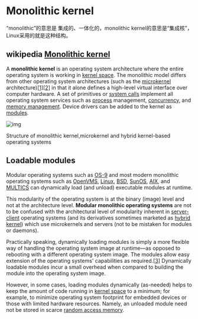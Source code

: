 # Monolithic kernel

“monolithic”的意思是 集成的、一体化的，monolithic kernel的意思是“集成核”，Linux采用的就是这种结构。

## wikipedia [Monolithic kernel](https://en.wikipedia.org/wiki/Monolithic_kernel)

A **monolithic kernel** is an operating system architecture where the entire operating system is working in [kernel space](https://en.wikipedia.org/wiki/Kernel_space). The monolithic model differs from other operating system architectures (such as the [microkernel](https://en.wikipedia.org/wiki/Microkernel) architecture)[[1\]](https://en.wikipedia.org/wiki/Monolithic_kernel#cite_note-1)[[2\]](https://en.wikipedia.org/wiki/Monolithic_kernel#cite_note-2) in that it alone defines a high-level virtual interface over computer hardware. A set of primitives or [system calls](https://en.wikipedia.org/wiki/System_call) implement all operating system services such as [process](https://en.wikipedia.org/wiki/Process_(computing)) management, [concurrency](https://en.wikipedia.org/wiki/Concurrency_(computer_science)), and [memory management](https://en.wikipedia.org/wiki/Memory_management). Device drivers can be added to the kernel as [modules](https://en.wikipedia.org/wiki/Module_(programming)).

![img](https://upload.wikimedia.org/wikipedia/commons/thumb/d/d0/OS-structure2.svg/800px-OS-structure2.svg.png)





Structure of monolithic kernel,microkernel and hybrid kernel-based operating systems

## Loadable modules

Modular operating systems such as [OS-9](https://en.wikipedia.org/wiki/OS-9) and most modern monolithic operating systems such as [OpenVMS](https://en.wikipedia.org/wiki/OpenVMS), [Linux](https://en.wikipedia.org/wiki/Linux_kernel), [BSD](https://en.wikipedia.org/wiki/BSD), [SunOS](https://en.wikipedia.org/wiki/SunOS), [AIX](https://en.wikipedia.org/wiki/AIX), and [MULTICS](https://en.wikipedia.org/wiki/MULTICS) can dynamically load (and unload) executable modules at runtime.

This modularity of the operating system is at the binary (image) level and not at the architecture level. **Modular monolithic operating systems** are not to be confused with the architectural level of modularity inherent in [server-client](https://en.wikipedia.org/wiki/Microkernel) operating systems (and its derivatives sometimes marketed as [hybrid kernel](https://en.wikipedia.org/wiki/Hybrid_kernel)) which use microkernels and servers (not to be mistaken for modules or daemons).

Practically speaking, dynamically loading modules is simply a more flexible way of handling the operating system image at runtime—as opposed to rebooting with a different operating system image. The modules allow easy extension of the operating systems' capabilities as required.[[3\]](https://en.wikipedia.org/wiki/Monolithic_kernel#cite_note-3) Dynamically loadable modules incur a small overhead when compared to building the module into the operating system image.

However, in some cases, loading modules dynamically (as-needed) helps to keep the amount of code running in [kernel space](https://en.wikipedia.org/wiki/Kernel_space) to a minimum; for example, to minimize operating system footprint for embedded devices or those with limited hardware resources. Namely, an unloaded module need not be stored in scarce [random access memory](https://en.wikipedia.org/wiki/Random_access_memory).

